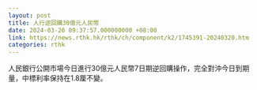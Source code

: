 ```yaml
---
layout: post
title: 人行逆回購30億元人民幣
date: 2024-03-20 09:37:57.000000000 +08:00
link: https://news.rthk.hk/rthk/ch/component/k2/1745391-20240320.htm
categories: rthk
---
```


人民銀行公開市場今日進行30億元人民幣7日期逆回購操作，完全對沖今日到期量，中標利率保持在1.8厘不變。
